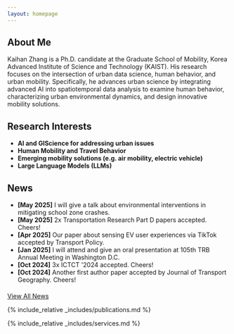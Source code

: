 ```yaml
---
layout: homepage
---
```


## About Me

Kaihan Zhang is a Ph.D. candidate at the Graduate School of Mobility, Korea Advanced Institute of Science and Technology (KAIST). His research focuses on the intersection of urban data science, human behavior, and urban mobility. Specifically, he advances urban science by integrating advanced AI into spatiotemporal data analysis to examine human behavior, characterizing urban environmental dynamics, and design innovative mobility solutions.

## Research Interests

- **AI and GIScience for addressing urban issues**
- **Human Mobility and Travel Behavior**
- **Emerging mobility solutions (e.g. air mobility, electric vehicle)**
- **Large Language Models (LLMs)**

## News

- **[May 2025]** I will give a talk about environmental interventions in mitigating school zone crashes.
- **[May 2025]** 2x Transportation Research Part D papers accepted. Cheers!
- **[Apr 2025]** Our paper about sensing EV user experiences via TikTok accepted by Transport Policy.
- **[Jan 2025]** I will attend and give an oral presentation at 105th TRB Annual Meeting in Washington D.C.
- **[Oct 2024]** 3x ICTCT '2024 accepted. Cheers!
- **[Oct 2024]** Another first author paper accepted by Journal of Transport Geography. Cheers!

<div style="margin-top: 20px;">
  <a href="./all_news" class="button">View All News</a>
</div>

{% include_relative _includes/publications.md %}

{% include_relative _includes/services.md %}
